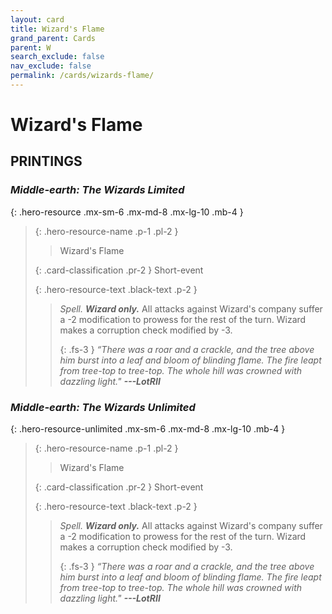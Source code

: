 ```yaml
---
layout: card
title: Wizard's Flame
grand_parent: Cards
parent: W
search_exclude: false
nav_exclude: false
permalink: /cards/wizards-flame/
---
```


# Wizard's Flame


## PRINTINGS


### _Middle-earth: The Wizards Limited_

{: .hero-resource .mx-sm-6 .mx-md-8 .mx-lg-10 .mb-4 }
> {: .hero-resource-name .p-1 .pl-2 }
> > <div class="card-mp"></div>
> > <div class="card-name">Wizard's Flame</div>
>
> {: .card-classification .pr-2 }
> Short-event
>
> {: .hero-resource-text .black-text .p-2 }
> > _Spell._ _**Wizard only.**_ All attacks against Wizard's company suffer a -2 modification to prowess for the rest of the turn. Wizard makes a corruption check modified by -3. 
> > 
> > {: .fs-3 } 
> > _“There was a roar and a crackle, and the tree above him burst into a leaf and bloom of blinding flame. The fire leapt from tree-top to tree-top. The whole hill was crowned with dazzling light."_ ***---&#65279;LotRII*** 
> 

### _Middle-earth: The Wizards Unlimited_

{: .hero-resource-unlimited .mx-sm-6 .mx-md-8 .mx-lg-10 .mb-4 }
> {: .hero-resource-name .p-1 .pl-2 }
> > <div class="card-mp"></div>
> > <div class="card-name">Wizard's Flame</div>
>
> {: .card-classification .pr-2 }
> Short-event
>
> {: .hero-resource-text .black-text .p-2 }
> > _Spell._ _**Wizard only.**_ All attacks against Wizard's company suffer a -2 modification to prowess for the rest of the turn. Wizard makes a corruption check modified by -3. 
> > 
> > {: .fs-3 } 
> > _“There was a roar and a crackle, and the tree above him burst into a leaf and bloom of blinding flame. The fire leapt from tree-top to tree-top. The whole hill was crowned with dazzling light."_ ***---&#65279;LotRII*** 
> 
